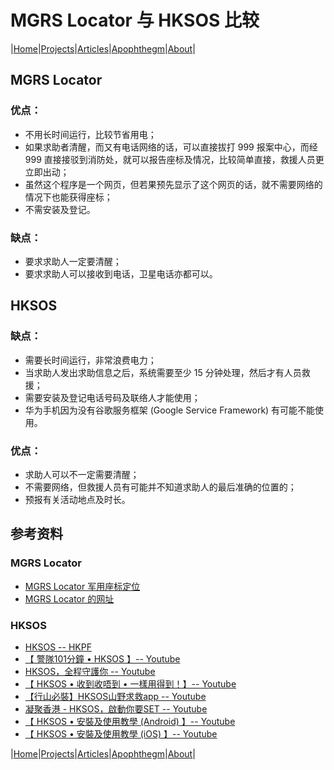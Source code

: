 # MGRS Locator 与 HKSOS 比较

|[Home](/README.md)|[Projects](/projects.md)|[Articles](/articles.md)|[Apophthegm](/apophthegm.md)|[About](/about.md)|

## MGRS Locator

### 优点：

- 不用长时间运行，比较节省用电；
- 如果求助者清醒，而又有电话网络的话，可以直接拔打 999 报案中心，而经 999 直接接驳到消防处，就可以报告座标及情况，比较简单直接，救援人员更立即出动；
- 虽然这个程序是一个网页，但若果预先显示了这个网页的话，就不需要网络的情况下也能获得座标；
- 不需安装及登记。

### 缺点：

- 要求求助人一定要清醒；
- 要求求助人可以接收到电话，卫星电话亦都可以。

## HKSOS 

### 缺点：

- 需要长时间运行，非常浪费电力；
- 当求助人发出求助信息之后，系统需要至少 15 分钟处理，然后才有人员救援；
- 需要安装及登记电话号码及联络人才能使用；
- 华为手机因为没有谷歌服务框架 (Google Service Framework) 有可能不能使用。

### 优点：

- 求助人可以不一定需要清醒；
- 不需要网络，但救援人员有可能并不知道求助人的最后准确的位置的；
- 预报有关活动地点及时长。

## 参考资料

### MGRS Locator

- [MGRS Locator 军用座标定位](/mgrs.md)  
- [MGRS Locator 的网址](https://cybersecurity-ninjas.com/mgrs.html)  

### HKSOS

- [HKSOS -- HKPF](https://www.police.gov.hk/isw/hksos/)  
- [【 警隊101分鐘 • HKSOS 】-- Youtube](https://www.youtube.com/watch?v=ugs3GUtT8C0)  
- [HKSOS，全程守護你 -- Youtube](https://www.youtube.com/watch?v=D7PC5FXyeCs)  
- [【 HKSOS • 收到收唔到 • 一樣用得到！】-- Youtube](https://www.youtube.com/watch?v=WiUrdEJzQrg)  
- [【行山必裝】HKSOS山野求救app -- Youtube](https://www.youtube.com/watch?v=a0kKqfX1Qx0)  
- [凝聚香港 - HKSOS，啟動你要SET -- Youtube](https://www.youtube.com/watch?v=M9dn7w-Pyx8)  
- [【 HKSOS • 安裝及使用教學 (Android) 】-- Youtube](https://www.youtube.com/watch?v=NECzmaLA0iQ)  
- [【 HKSOS • 安裝及使用教學 (iOS) 】-- Youtube](https://www.youtube.com/watch?v=EV_EJeyA8FQ)  

|[Home](/README.md)|[Projects](/projects.md)|[Articles](/articles.md)|[Apophthegm](/apophthegm.md)|[About](/about.md)|
